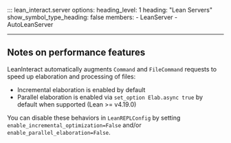 ::: lean_interact.server
    options:
      heading_level: 1
      heading: "Lean Servers"
      show_symbol_type_heading: false
      members:
        - LeanServer
        - AutoLeanServer

---

## Notes on performance features

LeanInteract automatically augments `Command` and `FileCommand` requests to speed up elaboration and processing of files:

- Incremental elaboration is enabled by default
- Parallel elaboration is enabled via `set_option Elab.async true` by default when supported (Lean >= v4.19.0)

You can disable these behaviors in `LeanREPLConfig` by setting
`enable_incremental_optimization=False` and/or `enable_parallel_elaboration=False`.
